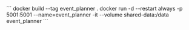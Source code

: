 ´´´
docker build --tag event_planner .
docker run -d --restart always -p 5001:5001 --name=event_planner -it --volume shared-data:/data event_planner
´´´